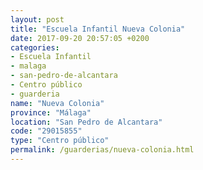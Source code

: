 ```yaml
---
layout: post
title: "Escuela Infantil Nueva Colonia"
date: 2017-09-20 20:57:05 +0200
categories:
- Escuela Infantil
- malaga
- san-pedro-de-alcantara
- Centro público
- guarderia
name: "Nueva Colonia"
province: "Málaga"
location: "San Pedro de Alcantara"
code: "29015855"
type: "Centro público"
permalink: /guarderias/nueva-colonia.html
---
```


